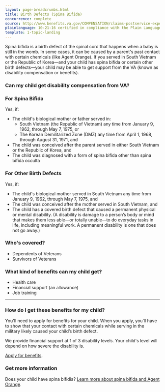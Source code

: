 ```yaml
---
layout: page-breadcrumbs.html
title: Birth Defects (Spina Bifida)
concurrence: complete
source: http://www.benefits.va.gov/COMPENSATION/claims-postservice-exposures-asbestos.asp
plainlanguage: 10-21-16 certified in compliance with the Plain Language Act
template: 1-topic-landing
---
```


Spina bifida is a birth defect of the spinal cord that happens when a baby is still in the womb. In some cases, it can be caused by a parent's past contact with certain chemicals (like Agent Orange). If you served in South Vietnam or the Republic of Korea—and your child has spina bifida or certain other birth defects—your child may be able to get support from the VA (known as disability compensation or benefits).

<div class="call-out" markdown="1">

### Can my child get disability compensation from VA?

### For Spina Bifida

Yes, if:
  - The child's biological mother or father served in:
    - South Vietnam (the Republic of Vietnam) any time from January 9, 1962, through May 7, 1975, or
    - The Korean Demilitarized Zone (DMZ) any time from April 1, 1968, through August 31, 1971, and
  - The child was conceived after the parent served in either South Vietnam or the Republic of Korea, and
  - The child was diagnosed with a form of spina bifida other than spina bifida occulta

### For Other Birth Defects

Yes, if:
  - The child's biological mother served in South Vietnam any time from January 9, 1962, through May 7, 1975, and
  - The child was conceived after the mother served in South Vietnam, and
  - The child has a covered birth defect that caused a permanent physical or mental disability. (A disability is damage to a person’s body or mind that makes them less able—or totally unable—to do everyday tasks in life, including meaningful work. A permanent disability is one that does not go away.)

### Who's covered?

- Dependents of Veterans
- Survivors of Veterans

</div>

### What kind of benefits can my child get?

-	Health care
-	Financial support (an allowance)
-	Job training

--------

### How do I get these benefits for my child?

You'll need to apply for benefits for your child. When you apply, you’ll have to show that your contact with certain chemicals while serving in the military likely caused your child’s birth defect. 

We provide financial support at 1 of 3 disability levels. Your child's level will depend on how severe the disability is. 

[Apply for benefits](https://www.vets.gov/disability-benefits/apply-for-benefits/).

### Get more information

Does your child have spina bifidia? [Learn more about spina bifida and Agent Orange](http://www.publichealth.va.gov/exposures/agentorange/birth-defects/spina-bifida.asp).
